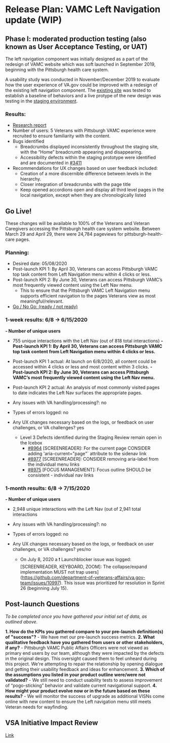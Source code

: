 # Release Plan: VAMC Left Navigation update  (WIP)

## Phase I: moderated production testing (also known as User Acceptance Testing, or UAT)
The left navigation component was initially designed as a part of the redesign of VAMC website which was soft launched in September 2019, beginning with the Pittsburgh health care system. 

A usability study was conducted in November/December 2019 to evaluate how the user experience of VA.gov could be improved with a redesign of the existing left navigation component. The [existing site](https://www.va.gov/pittsburgh-health-care) was tested to establish a baseline of behaviors and a live protype of the new design was testing in the [staging environment](https://staging.va.gov/pittsburgh-health-care). 

### Results:
- [Research report](https://github.com/department-of-veterans-affairs/va.gov-team/blob/master/products/global/left-nav/research-findings.md#local-nav-research-report)
- Number of users: 5 Veterans with Pittsburgh VAMC experience were recruited to ensure familiarity with the content. 
- Bugs identified 
  - Breadcrumbs displayed inconsistently throughout the staging site, with the “Home” breadcrumb appearing and disappearing.
  - Accessibility defects within the staging prototype were identified and are documented in [#3411](https://github.com/department-of-veterans-affairs/va.gov-team/issues/3411)
- Recommendations for UX changes based on user feedback included:
   - Creation of a more discernible difference between levels in the hierarchy. 
   - Closer integration of breadcrumbs with the page title 
   - Keep opened accordions open and display all third level pages in the local navigation, except when they are chronologically listed 
  

## Go Live!

These changes will be available to 100% of the Veterans and Veteran Caregivers accessing the Pittsburgh health care system website.  Between March 29 and April 29, there were 24,784 pageviews for pittsburgh-health-care pages. 

### Planning:
- Desired date: 05/08/2020
- Post-launch KPI 1: By April 30, Veterans can access Pittsburgh VAMC top task content from Left Navigation menu within 4 clicks or less. 
- Post-launch KPI 2: By June 30, Veterans can access Pittsburgh VAMC’s most frequently viewed content using the Left Nav menu. 
  - This to ensure that the Pittsburgh VAMC Left Navigation menu supports efficient navigation to the pages Veterans view as most meaningful/relevant. 
- [Go / No Go: (ready / not ready)](https://github.com/department-of-veterans-affairs/va.gov-team/tree/master/products/facilities/medical-centers/fe-templates/left-nav)

### 1-week results: 6/8 -> 6/15/2020
**- Number of unique users** 
  - 755 unique interactions with the Left Nav (out of 818 total interactions)
**- Post-launch KPI 1: By April 30, Veterans can access Pittsburgh VAMC top task content from Left Navigation menu within 4 clicks or less.**
  - Post-launch KPI 1 actual: At launch on 6/8/2020, all content could be accessed within 4 clicks or less and most content within 3 clicks. 
**- Post-launch KPI 2: By June 30, Veterans can access Pittsburgh VAMC’s most frequently viewed content using the Left Nav menu.**
  - Post-launch KPI 2 actual: An analysis of most commonly visited pages to date indicates the Left Nav surfaces the appropriate pages. 

- Any issues with VA handling/processing?: no
- Types of errors logged: no
- Any UX changes necessary based on the logs, or feedback on user challenges, or VA challenges? yes
  - Level 3 Defects identified during the Staging Review remain open in the Icebox
    - [#8964](https://github.com/department-of-veterans-affairs/va.gov-team/issues/8964) [SCREENREADER]: For the current page CONSIDER adding 'aria-current="page"` attribute to the sidenav link  
    - [#8977](https://github.com/department-of-veterans-affairs/va.gov-team/issues/8977) [SCREENREADER]: CONSIDER removing aria-label from the individual menu links  
    - [#8975](https://github.com/department-of-veterans-affairs/va.gov-team/issues/8975) [FOCUS MANAGEMENT]: Focus outline SHOULD be consistent - individual nav links 

### 1-month results: 6/8 -> 7/15/2020
**- Number of unique users** 
  - 2,948 unique interactions with the Left Nav (out of 2,941 total interactions

- Any issues with VA handling/processing?: no
- Types of errors logged: no
- Any UX changes necessary based on the logs, or feedback on user challenges, or VA challenges? yes/no 
  - On July 8, 2020 a ❗ Launchblocker issue was logged:[SCREENREADER, KEYBOARD, ZOOM]: The collapse/expand implementation MUST not trap users](https://github.com/department-of-veterans-affairs/va.gov-team/issues/10997). This issue was prioritized for resolution in Sprint 26 (beginning July 15). 


## Post-launch Questions 

_To be completed once you have gathered your initial set of data, as outlined above._ 

**1. How do the KPIs you gathered compare to your pre-launch definition(s) of "success"?** 
     - We have met our pre-launch success metrics. 
**2. What qualitative feedback have you gathered from users or other stakeholders, if any?** 
     - Pittsburgh VAMC Public Affairs Officers were not viewed as primary end users by our team, although they were impacted by the defects in the original design. This oversight caused them to feel unheard during this project. We're attempting to repair the relationship by opening dialogue and getting their usability feedback and ideas for enhancement. 
**3. Which of the assumptions you listed in your product outline were/were not validated?** 
     - We still need to conduct usability tests to assess improvement of “pogo-sticking” behavior and validate current navigational support.
**4. How might your product evolve now or in the future based on these results?**
     -  We will monitor the success of upgrade as additional VISNs come online with new content to ensure the Left navigation menu still meets Veteran needs for wayfinding. 

## VSA Initiative Impact Review 
[Link](https://docs.google.com/presentation/d/19Gb3Gu8yHtCVTUak-s-ydCK6pauTnSgtgbu8aAsXVt4/edit#slide=id.g72c7463e88_0_21)
